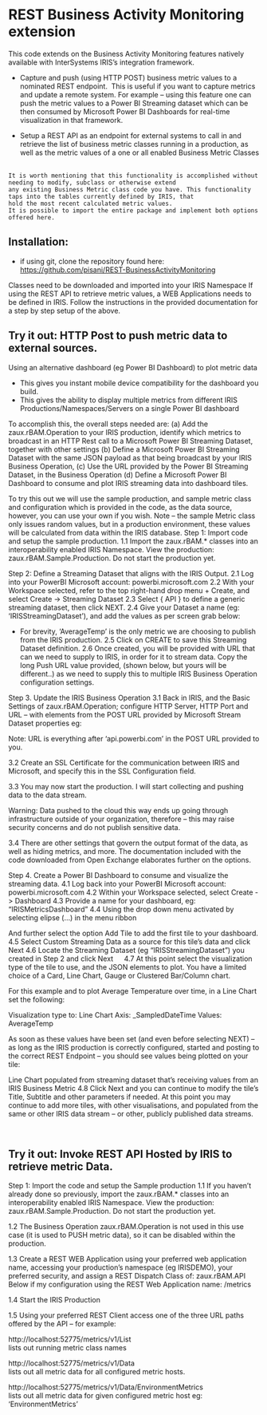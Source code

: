 # REST Business Activity Monitoring extension

This code extends on the Business Activity Monitoring features natively available with InterSystems IRIS’s integration framework. 

* Capture and push (using HTTP POST) business metric values to a nominated REST endpoint. 
This is useful if you want to capture metrics and update a remote system. For example – using this feature one can push the metric values to a Power BI Streaming dataset which can be then consumed by Microsoft Power BI Dashboards for real-time visualization in that framework.

* Setup a REST API as an endpoint for external systems to call in and retrieve the list of business metric classes running in a production, as well as the metric values of a one or all enabled Business Metric Classes  

```
It is worth mentioning that this functionality is accomplished without needing to modify, subclass or otherwise extend 
any existing Business Metric class code you have. This functionality taps into the tables currently defined by IRIS, that 
hold the most recent calculated metric values. 
It is possible to import the entire package and implement both options offered here.
```

## Installation:
- if using git, clone the repository found here:        https://github.com/pisani/REST-BusinessActivityMonitoring

Classes need to be downloaded and imported into your IRIS Namespace
If using the REST API to retrieve metric values, a WEB Applications needs to be defined in IRIS.
Follow the instructions in the provided documentation for a step by step setup of the above.  


## Try it out: HTTP Post to push metric data to external sources.
Using an alternative dashboard (eg Power BI Dashboard) to plot metric data
-	This gives you instant mobile device compatibility for the dashboard you build.
-	This gives the ability to display multiple metrics from different IRIS Productions/Namespaces/Servers on a single Power BI dashboard

To accomplish this, the overall steps needed are:
(a)	Add the zaux.rBAM.Operation to your IRIS production, identify which metrics to broadcast in an HTTP Rest call to a Microsoft Power BI Streaming Dataset, together with other settings
(b)	Define a Microsoft Power BI Streaming Dataset with the same JSON payload as that being broadcast by your IRIS Business Operation,
(c)	Use the URL provided by the Power BI Streaming Dataset, in the Business Operation
(d)	Define a Microsoft Power BI Dashboard to consume and plot IRIS streaming data into dashboard tiles.

To try this out we will use the sample production, and sample metric class and configuration which is provided in the code, as the data source, however, you can use your own if you wish. Note – the sample Metric class only issues random values, but in a production environment, these values will be calculated from data within the IRIS database.
Step 1:	Import code and setup the sample production.
1.1	Import the zaux.rBAM.* classes into an interoperability enabled IRIS Namespace. View the production: zaux.rBAM.Sample.Production. Do not start the production yet.

 

Step 2: Define a Streaming Dataset that aligns with the IRIS Output.
2.1	Log into your PowerBI Microsoft account:  powerbi.microsoft.com
2.2	With your Workspace selected, refer to the top right-hand drop menu + Create, and select Create -> Streaming Dataset
2.3	Select { API }  to define a generic streaming dataset, then click NEXT.
2.4	Give your Dataset a name (eg: ‘IRISStreamingDataset’), and add the values as per screen grab below:

 

* For brevity, ‘AverageTemp’ is the only metric we are choosing to publish from the IRIS production. 
2.5	Click on CREATE to save this Streaming Dataset definition.
2.6	Once created, you will be provided with URL that can we need to supply to IRIS, in order for it to stream data. Copy the long Push URL value provided, (shown below, but yours will be different..) as we need to supply this to multiple IRIS Business Operation configuration settings.

  


Step 3. Update the IRIS Business Operation
3.1	Back in IRIS, and the Basic Settings of zaux.rBAM.Operation;  configure HTTP Server, HTTP Port and URL – with elements from the POST URL provided by Microsoft Stream Dataset properties eg:

 

Note: URL is everything after ‘api.powerbi.com’ in the POST URL provided to you.

3.2	Create an SSL Certificate for the communication between IRIS and Microsoft, and specify this in the SSL Configuration field.

3.3	You may now start the production. I will start collecting and pushing data to the data stream. 

Warning: Data pushed to the cloud this way ends up going through infrastructure outside of your organization, therefore – this may raise security concerns and do not publish sensitive data.

3.4	There are other settings that govern the output format of the data, as well as hiding metrics, and more. The documentation included with the code downloaded from Open Exchange elaborates further on the options.

Step 4. Create a Power BI Dashboard to consume and visualize the streaming data.
4.1	Log back into your PowerBI Microsoft account:  powerbi.microsoft.com
4.2	Within your Workspace selected, select Create -> Dashboard
4.3	Provide a name for your dashboard, eg: “IRISMetricsDashboard”
4.4	Using the drop down menu activated by selecting elipse (…) in the menu ribbon
 
And further select the option Add Tile to add the first tile to your dashboard.
4.5	Select Custom Streaming Data as a source for this tile’s data and click Next
4.6	Locate the Streaming Dataset (eg “IRISStreamingDataset”) you created in Step 2 and click Next
 
4.7	At this point select the visualization type of the tile to use, and the JSON elements to plot.
You have a limited choice of a Card, Line Chart, Gauge or Clustered Bar/Column chart. 

For this example and to plot Average Temperature over time, in a Line Chart set the following:

Visualization type to:	Line Chart
Axis:			_SampledDateTime
Values:  		AverageTemp
 
As soon as these values have been set (and even before selecting NEXT) – as long as the IRIS production is  correctly configured, started and posting to the correct REST Endpoint – you should see values being plotted on your tile:
 

Line Chart populated from streaming dataset that’s receiving values from an IRIS Business Metric
4.8	Click Next and you can continue to modify the tile’s Title, Subtitle and other parameters if needed.  At this point you may continue to add more tiles, with other visualisations, and populated from the same or other IRIS data stream – or other, publicly published data streams.

 
## Try it out: Invoke REST API Hosted by IRIS to retrieve metric Data. 
Step 1:	Import the code and setup the Sample production
1.1	If you haven’t already done so previously, import the zaux.rBAM.* classes into an interoperability enabled IRIS Namespace. View the production: zaux.rBAM.Sample.Production. Do not start the production yet.

1.2	The Business Operation zaux.rBAM.Operation is not used in this use case (it is used to PUSH metric data), so it can be disabled within the production.

1.3	Create a REST WEB Application using your preferred web application name, accessing your production’s namespace (eg IRISDEMO), your preferred security, and assign a REST Dispatch Class of: zaux.rBAM.API
Below if my configuration using the REST Web Application name:  /metrics
 
1.4	Start the IRIS Production

1.5	Using your preferred REST Client access one of the three URL paths offered by the API – for example:

http://localhost:52775/metrics/v1/List			
lists out running metric class names

http://localhost:52775/metrics/v1/Data	
lists out all metric data for all configured metric hosts.

http://localhost:52775/metrics/v1/Data/EnvironmentMetrics	
lists out all metric data for given configured metric host eg: ‘EnvironmentMetrics’
